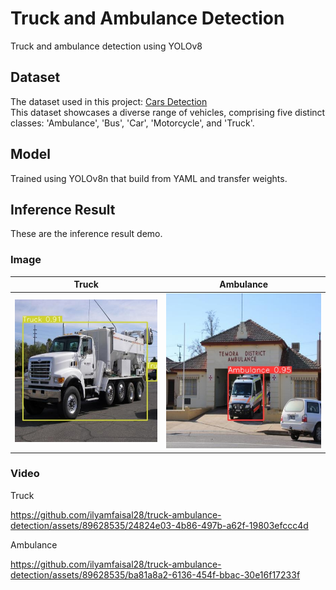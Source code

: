 # Truck and Ambulance Detection
Truck and ambulance detection using YOLOv8

## Dataset
The dataset used in this project: [Cars Detection](https://www.kaggle.com/datasets/abdallahwagih/cars-detection/data)<br>
This dataset showcases a diverse range of vehicles, comprising five distinct classes: 'Ambulance', 'Bus', 'Car', 'Motorcycle', and 'Truck'.

## Model
Trained using YOLOv8n that build from YAML and transfer weights.

## Inference Result
These are the inference result demo.

### Image
Truck | Ambulance
--- | ---
![Truck Detection](https://github.com/ilyamfaisal28/truck-ambulance-detection/blob/08ac93cedeb44592dc3b74ba164c40a7ffb6c58f/Prediction%20Result/truck_img.jpg) | ![Ambulance Detection](https://github.com/ilyamfaisal28/truck-ambulance-detection/blob/08ac93cedeb44592dc3b74ba164c40a7ffb6c58f/Prediction%20Result/ambulance_img.jpg)

### Video
Truck<br>

https://github.com/ilyamfaisal28/truck-ambulance-detection/assets/89628535/24824e03-4b86-497b-a62f-19803efccc4d 

Ambulance<br>

https://github.com/ilyamfaisal28/truck-ambulance-detection/assets/89628535/ba81a8a2-6136-454f-bbac-30e16f17233f



